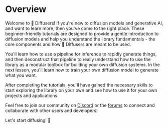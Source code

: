 <!--Copyright 2024 The HuggingFace Team. All rights reserved.

Licensed under the Apache License, Version 2.0 (the "License"); you may not use this file except in compliance with
the License. You may obtain a copy of the License at

http://www.apache.org/licenses/LICENSE-2.0

Unless required by applicable law or agreed to in writing, software distributed under the License is distributed on
an "AS IS" BASIS, WITHOUT WARRANTIES OR CONDITIONS OF ANY KIND, either express or implied. See the License for the
specific language governing permissions and limitations under the License.
-->

# Overview

Welcome to 🧨 Diffusers! If you're new to diffusion models and generative AI, and want to learn more, then you've come to the right place. These beginner-friendly tutorials are designed to provide a gentle introduction to diffusion models and help you understand the library fundamentals - the core components and how 🧨 Diffusers are meant to be used.

You'll learn how to use a pipeline for inference to rapidly generate things, and then deconstruct that pipeline to really understand how to use the library as a modular toolbox for building your own diffusion systems. In the next lesson, you'll learn how to train your own diffusion model to generate what you want.

After completing the tutorials, you'll have gained the necessary skills to start exploring the library on your own and see how to use it for your own projects and applications.

Feel free to join our community on [Discord](https://discord.com/invite/JfAtkvEtRb) or the [forums](https://discuss.huggingface.co/c/discussion-related-to-httpsgithubcomhuggingfacediffusers/63) to connect and collaborate with other users and developers!

Let's start diffusing! 🧨
